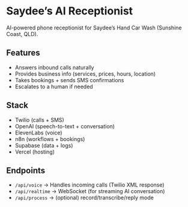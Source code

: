 # Saydee’s AI Receptionist

AI-powered phone receptionist for Saydee’s Hand Car Wash (Sunshine Coast, QLD).

## Features
- Answers inbound calls naturally
- Provides business info (services, prices, hours, location)
- Takes bookings + sends SMS confirmations
- Escalates to a human if needed

## Stack
- Twilio (calls + SMS)
- OpenAI (speech-to-text + conversation)
- ElevenLabs (voice)
- n8n (workflows + bookings)
- Supabase (data + logs)
- Vercel (hosting)

## Endpoints
- `/api/voice` → Handles incoming calls (Twilio XML response)
- `/api/realtime` → WebSocket (for streaming AI conversation)
- `/api/process` → (optional) record/transcribe/reply mode
